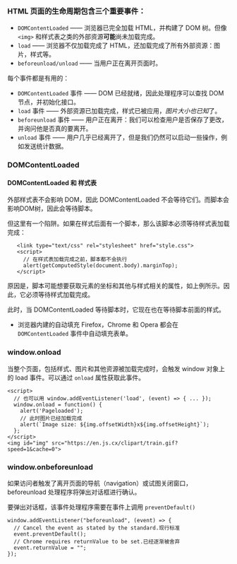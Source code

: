 ### HTML 页面的生命周期包含三个重要事件：
 * `DOMContentLoaded` —— 浏览器已完全加载 HTML，并构建了 DOM 树。但像 `<img>` 和样式表之类的外部资源**可能**尚未加载完成。
 * `load` —— 浏览器不仅加载完成了 HTML，还加载完成了所有外部资源：图片，样式等。
 * `beforeunload/unload` —— 当用户正在离开页面时。

 每个事件都是有用的：
 * `DOMContentLoaded` 事件 —— DOM 已经就绪，因此处理程序可以查找 DOM 节点，并初始化接口。
 * `load` 事件 —— 外部资源已加载完成，样式已被应用，*图片大小也已知*了。
 * `beforeunload` 事件 —— 用户正在离开：我们可以检查用户是否保存了更改，并询问他是否真的要离开。
 * `unload` 事件 —— 用户几乎已经离开了，但是我们仍然可以启动一些操作，例如发送统计数据。

### DOMContentLoaded
#### DOMContentLoaded 和 样式表
  外部样式表不会影响 DOM，因此 DOMContentLoaded 不会等待它们。而脚本会影响DOM树，因此会等待脚本。

  但这里有一个陷阱。如果在样式后面有一个脚本，那么该脚本必须等待样式表加载完成：
  ```
     <link type="text/css" rel="stylesheet" href="style.css">
     <script>
       // 在样式表加载完成之前，脚本都不会执行
       alert(getComputedStyle(document.body).marginTop);
     </script>
  ```
  原因是，脚本可能想要获取元素的坐标和其他与样式相关的属性，如上例所示。因此，它必须等待样式加载完成。

  此时，当 DOMContentLoaded 等待脚本时，它现在也在等待脚本前面的样式。

  * 浏览器内建的自动填充
    Firefox，Chrome 和 Opera 都会在 `DOMContentLoaded` 事件中自动填充表单。

### window.onload
当整个页面，包括样式、图片和其他资源被加载完成时，会触发 window 对象上的 load 事件。可以通过 `onload` 属性获取此事件。
  ```
  <script>
    // 也可以用 window.addEventListener('load', (event) => { ... });
    window.onload = function() { 
      alert('Pageloaded');
      // 此时图片已经加载完成
      alert(`Image size: ${img.offsetWidth}x${img.offsetHeight}`);
    };
  </script>
  <img id="img" src="https://en.js.cx/clipart/train.gif?speed=1&cache=0">
  ```

### window.onbeforeunload
  如果访问者触发了离开页面的导航（navigation）或试图关闭窗口，beforeunload 处理程序将弹出对话框进行确认。

  要弹出对话框，该事件处理程序需要在事件上调用 `preventDefault()`
  ```
  window.addEventListener("beforeunload", (event) => {
    // Cancel the event as stated by the standard.现行标准
    event.preventDefault();
    // Chrome requires returnValue to be set.已经逐渐被舍弃
    event.returnValue = "";
  });
  ```